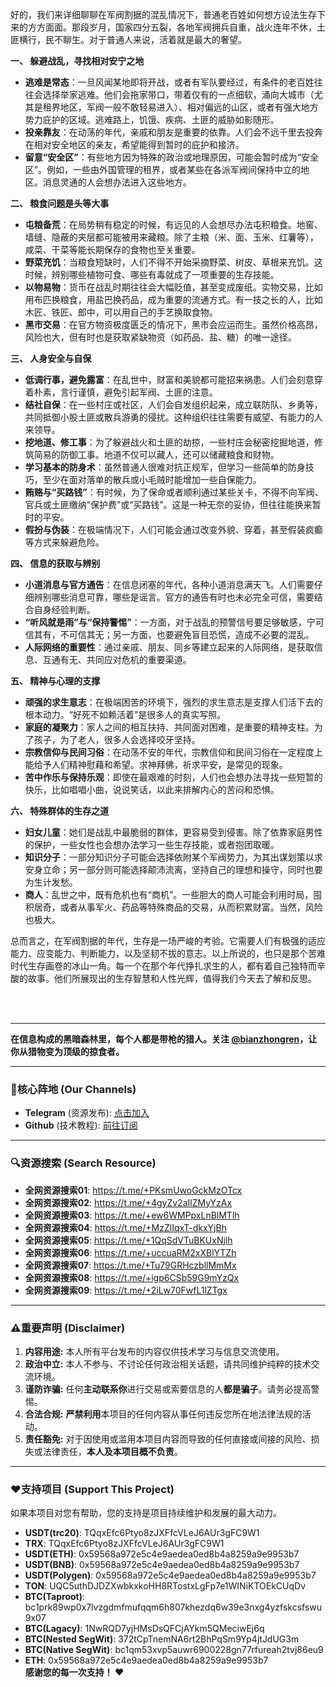 好的，我们来详细聊聊在军阀割据的混乱情况下，普通老百姓如何想方设法生存下来的方方面面。那段岁月，国家四分五裂，各地军阀拥兵自重，战火连年不休，土匪横行，民不聊生。对于普通人来说，活着就是最大的奢望。

**一、 躲避战乱，寻找相对安宁之地**

* **逃难是常态**：一旦风闻某地即将开战，或者有军队要经过，有条件的老百姓往往会选择举家逃难。他们会拖家带口，带着仅有的一点细软，涌向大城市（尤其是租界地区，军阀一般不敢轻易进入）、相对偏远的山区，或者有强大地方势力庇护的区域。逃难路上，饥饿、疾病、土匪的威胁如影随形。
* **投亲靠友**：在动荡的年代，亲戚和朋友是重要的依靠。人们会不远千里去投奔在相对安全地区的亲友，希望能得到暂时的庇护和接济。
* **留意“安全区”**：有些地方因为特殊的政治或地理原因，可能会暂时成为“安全区”。例如，一些由外国管理的租界，或者某些在各派军阀间保持中立的地区。消息灵通的人会想办法进入这些地方。

**二、 粮食问题是头等大事**

* **屯粮备荒**：在局势稍有稳定的时候，有远见的人会想尽办法屯积粮食。地窖、墙缝、隐蔽的夹层都可能被用来藏粮。除了主粮（米、面、玉米、红薯等），咸菜、干菜等能长期保存的食物也至关重要。
* **野菜充饥**：当粮食短缺时，人们不得不开始采摘野菜、树皮、草根来充饥。这时候，辨别哪些植物可食、哪些有毒就成了一项重要的生存技能。
* **以物易物**：货币在战乱时期往往会大幅贬值，甚至变成废纸。实物交易，比如用布匹换粮食，用盐巴换药品，成为重要的流通方式。有一技之长的人，比如木匠、铁匠、郎中，可以用自己的手艺换取食物。
* **黑市交易**：在官方物资极度匮乏的情况下，黑市会应运而生。虽然价格高昂，风险也大，但有时也是获取紧缺物资（如药品、盐、糖）的唯一途径。

**三、 人身安全与自保**

* **低调行事，避免露富**：在乱世中，财富和美貌都可能招来祸患。人们会刻意穿着朴素，言行谨慎，避免引起军阀、土匪的注意。
* **结社自保**：在一些村庄或社区，人们会自发组织起来，成立联防队、乡勇等，共同抵御小股土匪或散兵游勇的侵扰。这种组织往往需要有威望、有能力的人来领导。
* **挖地道、修工事**：为了躲避战火和土匪的劫掠，一些村庄会秘密挖掘地道，修筑简易的防御工事。地道不仅可以藏人，还可以储藏粮食和财物。
* **学习基本的防身术**：虽然普通人很难对抗正规军，但学习一些简单的防身技巧，至少在面对落单的散兵或小毛贼时能增加一些自保能力。
* **贿赂与“买路钱”**：有时候，为了保命或者顺利通过某些关卡，不得不向军阀、官兵或土匪缴纳“保护费”或“买路钱”。这是一种无奈的妥协，但往往能换来暂时的平安。
* **假扮与伪装**：在极端情况下，人们可能会通过改变外貌、穿着，甚至假装疯癫等方式来躲避危险。

**四、 信息的获取与辨别**

* **小道消息与官方通告**：在信息闭塞的年代，各种小道消息满天飞。人们需要仔细辨别哪些消息可靠，哪些是谣言。官方的通告有时也未必完全可信，需要结合自身经验判断。
* **“听风就是雨”与“保持警惕”**：一方面，对于战乱的预警信号要足够敏感，宁可信其有，不可信其无；另一方面，也要避免盲目恐慌，造成不必要的混乱。
* **人际网络的重要性**：通过亲戚、朋友、同乡等建立起来的人际网络，是获取信息、互通有无、共同应对危机的重要渠道。

**五、 精神与心理的支撑**

* **顽强的求生意志**：在极端困苦的环境下，强烈的求生意志是支撑人们活下去的根本动力。“好死不如赖活着”是很多人的真实写照。
* **家庭的凝聚力**：家人之间的相互扶持、共同面对困难，是重要的精神支柱。为了孩子，为了老人，很多人会选择咬牙坚持。
* **宗教信仰与民间习俗**：在动荡不安的年代，宗教信仰和民间习俗在一定程度上能给予人们精神慰藉和希望。求神拜佛，祈求平安，是常见的现象。
* **苦中作乐与保持乐观**：即使在最艰难的时刻，人们也会想办法寻找一些短暂的快乐，比如唱唱小曲，说说笑话，以此来排解内心的苦闷和恐惧。

**六、 特殊群体的生存之道**

* **妇女儿童**：她们是战乱中最脆弱的群体，更容易受到侵害。除了依靠家庭男性的保护，一些女性也会想办法学习一些生存技能，或者抱团取暖。
* **知识分子**：一部分知识分子可能会选择依附某个军阀势力，为其出谋划策以求安身立命；另一部分则可能选择颠沛流离，坚持自己的理想和操守，同时也要为生计发愁。
* **商人**：乱世之中，既有危机也有“商机”。一些胆大的商人可能会利用时局，囤积居奇，或者从事军火、药品等特殊商品的交易，从而积累财富。当然，风险也极大。

总而言之，在军阀割据的年代，生存是一场严峻的考验。它需要人们有极强的适应能力、应变能力、判断能力，以及坚韧不拔的意志。以上所说的，也只是那个苦难时代生存画卷的冰山一角。每一个在那个年代挣扎求生的人，都有着自己独特而辛酸的故事。他们所展现出的生存智慧和人性光辉，值得我们今天去了解和反思。

<br>

<br>

---



**在信息构成的黑暗森林里，每个人都是带枪的猎人。关注 [@bianzhongren](https://t.me/bianzhongren)，让你从猎物变为顶级的掠食者。**

---

### **📢核心阵地 (Our Channels)**

* **Telegram** (资源发布): [点击加入](https://t.me/zzkdm)
* **Github** (技术教程): [前往订阅](https://github.com/zzkdm888)

---

### **🔍资源搜索 (Search Resource)**

* **全网资源搜索01**: https://t.me/+PKsmUwoGckMzOTcx
* **全网资源搜索02**: https://t.me/+4gyZv2aIlZMyYzAx
* **全网资源搜索03**: https://t.me/+ew6WMPpxLnBlMTlh
* **全网资源搜索04**: https://t.me/+MzZlIqxT-dkxYjBh
* **全网资源搜索05**: https://t.me/+1QqSdVTuBKUxNjlh
* **全网资源搜索06**: https://t.me/+uccuaRM2xXBlYTZh
* **全网资源搜索07**: https://t.me/+Tu79GRHczbllMmMx
* **全网资源搜索08**: https://t.me/+igp6CSb59G9mYzQx
* **全网资源搜索09**: https://t.me/+2iLw70FwfL1lZTgx

---

### **⚠️重要声明 (Disclaimer)**

1. **内容用途:** 本人所有平台发布的内容仅供技术学习与信息交流使用。
2. **政治中立:** 本人不参与、不讨论任何政治相关话题，请共同维护纯粹的技术交流环境。
3. **谨防诈骗:** 任何**主动联系你**进行交易或索要信息的人**都是骗子**。请务必提高警惕。
4. **合法合规:** **严禁利用**本项目的任何内容从事任何违反您所在地法律法规的活动。
5. **责任豁免:** 对于因使用或滥用本项目内容而导致的任何直接或间接的风险、损失或法律责任，**本人及本项目概不负责**。

---

### **❤️支持项目 (Support This Project)**

如果本项目对您有帮助，您的支持是项目持续维护和发展的最大动力。

* **USDT(trc20)**: TQqxEfc6Ptyo8zJXFfcVLeJ6AUr3gFC9W1
* **TRX**: TQqxEfc6Ptyo8zJXFfcVLeJ6AUr3gFC9W1
* **USDT(ETH)**: 0x59568a972e5c4e9aedea0ed8b4a8259a9e9953b7
* **USDT(BNB)**: 0x59568a972e5c4e9aedea0ed8b4a8259a9e9953b7
* **USDT(Polygen)**: 0x59568a972e5c4e9aedea0ed8b4a8259a9e9953b7
* **TON**: UQC5uthDJDZXwbkxkoHH8RTostxLgFp7e1WINiKTOEkCUqDv
* **BTC(Taproot)**: bc1prk89wp0x7lvzgdmfmufqqm6h807khezdq6w39e3nxg4yzfskcsfswu9x07
* **BTC(Lagacy)**: 1NwRQD7yjHMsDsQFCjAYkm5QMeciwEj6q
* **BTC(Nested SegWit)**: 372tCpTnemNA6rt2BhPqSm9Yp4jtJdUG3m
* **BTC(Native SegWit)**: bc1qm53xvp5auwr6900228gn77rfureah2tvj86eu9
* **ETH**: 0x59568a972e5c4e9aedea0ed8b4a8259a9e9953b7
  <br>
  **感谢您的每一次支持！ ❤️**
